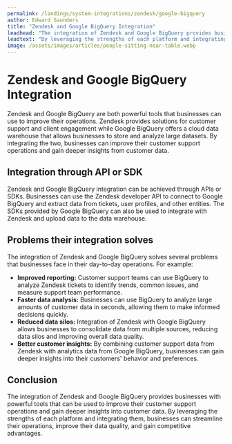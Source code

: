 ```yaml
---
permalink: /landings/system-integrations/zendesk/google-bigquery
author: Edward Saunders
title: "Zendesk and Google BigQuery Integration"
leadhead: "The integration of Zendesk and Google BigQuery provides businesses with powerful tools that can be used to improve their customer support operations and gain deeper insights into customer data"
leadtext: "By leveraging the strengths of each platform and integrating them, businesses can streamline their operations, improve their data quality, and gain competitive advantages."
image: /assets/images/articles/people-sitting-near-table.webp
---
```

<div class="arttext">	<h1>Zendesk and Google BigQuery Integration</h1>
	<p>Zendesk and Google BigQuery are both powerful tools that businesses can use to improve their operations. Zendesk provides solutions for customer support and client engagement while Google BigQuery offers a cloud data warehouse that allows businesses to store and analyze large datasets. By integrating the two, businesses can improve their customer support operations and gain deeper insights from customer data.</p>
	<h2>Integration through API or SDK</h2>
	<p>Zendesk and Google BigQuery integration can be achieved through APIs or SDKs. Businesses can use the Zendesk developer API to connect to Google BigQuery and extract data from tickets, user profiles, and other entities. The SDKs provided by Google BigQuery can also be used to integrate with Zendesk and upload data to the data warehouse.</p>
	<h2>Problems their integration solves</h2>
	<p>The integration of Zendesk and Google BigQuery solves several problems that businesses face in their day-to-day operations. For example:</p>
	<ul>
		<li><strong>Improved reporting:</strong> Customer support teams can use BigQuery to analyze Zendesk tickets to identify trends, common issues, and measure support team performance.</li>
		<li><strong>Faster data analysis:</strong> Businesses can use BigQuery to analyze large amounts of customer data in seconds, allowing them to make informed decisions quickly.</li>
		<li><strong>Reduced data silos:</strong> Integration of Zendesk with Google BigQuery allows businesses to consolidate data from multiple sources, reducing data silos and improving overall data quality.</li>
		<li><strong>Better customer insights:</strong> By combining customer support data from Zendesk with analytics data from Google BigQuery, businesses can gain deeper insights into their customers' behavior and preferences.</li>
	</ul>
	<h2>Conclusion</h2>
	<p>The integration of Zendesk and Google BigQuery provides businesses with powerful tools that can be used to improve their customer support operations and gain deeper insights into customer data. By leveraging the strengths of each platform and integrating them, businesses can streamline their operations, improve their data quality, and gain competitive advantages.</p>
</div>